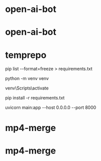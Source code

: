 # open-ai-bot

# open-ai-bot

# temprepo

pip list --format=freeze > requirements.txt

python -m venv venv

venv\Scripts\activate

pip install -r requirements.txt

uvicorn main:app --host 0.0.0.0 --port 8000
# mp4-merge
# mp4-merge

